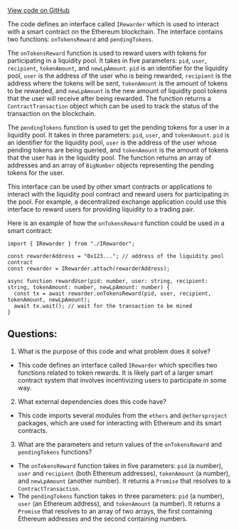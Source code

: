 [View code on GitHub](zoo-labs/zoo/blob/master/contracts/types/IRewarder.d.ts)

The code defines an interface called `IRewarder` which is used to interact with a smart contract on the Ethereum blockchain. The interface contains two functions: `onTokensReward` and `pendingTokens`. 

The `onTokensReward` function is used to reward users with tokens for participating in a liquidity pool. It takes in five parameters: `pid`, `user`, `recipient`, `tokenAmount`, and `newLpAmount`. `pid` is an identifier for the liquidity pool, `user` is the address of the user who is being rewarded, `recipient` is the address where the tokens will be sent, `tokenAmount` is the amount of tokens to be rewarded, and `newLpAmount` is the new amount of liquidity pool tokens that the user will receive after being rewarded. The function returns a `ContractTransaction` object which can be used to track the status of the transaction on the blockchain.

The `pendingTokens` function is used to get the pending tokens for a user in a liquidity pool. It takes in three parameters: `pid`, `user`, and `tokenAmount`. `pid` is an identifier for the liquidity pool, `user` is the address of the user whose pending tokens are being queried, and `tokenAmount` is the amount of tokens that the user has in the liquidity pool. The function returns an array of addresses and an array of `BigNumber` objects representing the pending tokens for the user.

This interface can be used by other smart contracts or applications to interact with the liquidity pool contract and reward users for participating in the pool. For example, a decentralized exchange application could use this interface to reward users for providing liquidity to a trading pair. 

Here is an example of how the `onTokensReward` function could be used in a smart contract:

```
import { IRewarder } from "./IRewarder";

const rewarderAddress = "0x123..."; // address of the liquidity pool contract
const rewarder = IRewarder.attach(rewarderAddress);

async function rewardUser(pid: number, user: string, recipient: string, tokenAmount: number, newLpAmount: number) {
  const tx = await rewarder.onTokensReward(pid, user, recipient, tokenAmount, newLpAmount);
  await tx.wait(); // wait for the transaction to be mined
}
```
## Questions: 
 1. What is the purpose of this code and what problem does it solve?
- This code defines an interface called `IRewarder` which specifies two functions related to token rewards. It is likely part of a larger smart contract system that involves incentivizing users to participate in some way.

2. What external dependencies does this code have?
- This code imports several modules from the `ethers` and `@ethersproject` packages, which are used for interacting with Ethereum and its smart contracts.

3. What are the parameters and return values of the `onTokensReward` and `pendingTokens` functions?
- The `onTokensReward` function takes in five parameters: `pid` (a number), `user` and `recipient` (both Ethereum addresses), `tokenAmount` (a number), and `newLpAmount` (another number). It returns a `Promise` that resolves to a `ContractTransaction`.
- The `pendingTokens` function takes in three parameters: `pid` (a number), `user` (an Ethereum address), and `tokenAmount` (a number). It returns a `Promise` that resolves to an array of two arrays, the first containing Ethereum addresses and the second containing numbers.